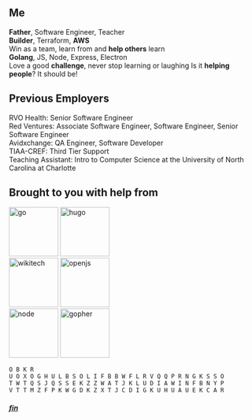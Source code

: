 
## Me  
**Father**, Software Engineer, Teacher  
**Builder**, Terraform, **AWS**  
Win as a team, learn from and **help others** learn  
**Golang**, JS, Node, Express, Electron  
Love a good **challenge**, never stop learning or laughing
Is it **helping people**? It should be!  

## Previous Employers
RVO Health: Senior Software Engineer  
Red Ventures: Associate Software Engineer, Software Engineer, Senior Software Engineer  
Avidxchange: QA Engineer, Software Developer  
TIAA-CREF: Third Tier Support  
Teaching Assistant: Intro to Computer Science at the University of North Carolina at Charlotte  

## Brought to you with help from

<a href="https://go.dev"><img height="100" width="100" src="https://go.dev/images/go-logo-white.svg" alt="go" /></a>
<a href="https://gohugo.io"><img height="100" width="100" src="https://gohugo.io/images/hugo-logo-wide.svg" alt="hugo" /></a>  
<a href="https://wikitech.wikimedia.org"><img height="100" width="100" src="https://wikitech.wikimedia.org/static/images/icons/wikitech.svg" alt="wikitech"/></a>
<a href="https://openjsf.org/"><img height="100" width="100" src="https://avatars.githubusercontent.com/u/48335322?s=200&v=4" alt="openjs" /></a>  
<a href="https://nodejs.org/en"><img height="100" width="100" src="https://upload.wikimedia.org/wikipedia/commons/d/d9/Node.js_logo.svg" alt="node" /></a>
<a href="https://gohugo.io/documentation/"><img height="100" width="100" src="https://gohugo.io/images/gopher-side_color.svg" alt="gopher" /></a>  

```
𝙾 𝙱 𝙺 𝚁
𝚄 𝙾 𝚇 𝙾 𝙶 𝙷 𝚄 𝙻 𝙱 𝚂 𝙾 𝙻 𝙸 𝙵 𝙱 𝙱 𝚆 𝙵 𝙻 𝚁 𝚅 𝚀 𝚀 𝙿 𝚁 𝙽 𝙶 𝙺 𝚂 𝚂 𝙾
𝚃 𝚆 𝚃 𝚀 𝚂 𝙹 𝚀 𝚂 𝚂 𝙴 𝙺 𝚉 𝚉 𝚆 𝙰 𝚃 𝙹 𝙺 𝙻 𝚄 𝙳 𝙸 𝙰 𝚆 𝙸 𝙽 𝙵 𝙱 𝙽 𝚈 𝙿
𝚅 𝚃 𝚃 𝙼 𝚉 𝙵 𝙿 𝙺 𝚆 𝙶 𝙳 𝙺 𝚉 𝚇 𝚃 𝙹 𝙲 𝙳 𝙸 𝙶 𝙺 𝚄 𝙷 𝚄 𝙰 𝚄 𝙴 𝙺 𝙲 𝙰 𝚁
```

##### [fin](https://en.wikipedia.org/wiki/Kryptos)
